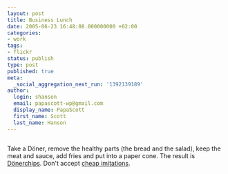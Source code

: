```yaml
---
layout: post
title: Business Lunch
date: 2005-06-23 16:48:08.000000000 +02:00
categories:
- work
tags:
- flickr
status: publish
type: post
published: true
meta:
  _social_aggregation_next_run: '1392139189'
author:
  login: shanson
  email: papascott-wp@gmail.com
  display_name: PapaScott
  first_name: Scott
  last_name: Hanson
---
```

<p><a href="http://www.flickr.com/photos/lumma/21076983/" title="photo sharing"><img src="https://photos17.flickr.com/21076983_bfcc55a8f3_m.jpg" alt="" border="0" /></a></p>
<p>Take a D&ouml;ner, remove the healthy parts (the bread and the salad), keep the meat and sauce, add fries and put into a paper cone. The result is <a href="http://lumma.de/eintrag.php?id=1790">D&ouml;nerchips</a>. Don't accept <a href="http://www.hebig.com/archives/003187.shtml">cheap imitations</a>.</p>
